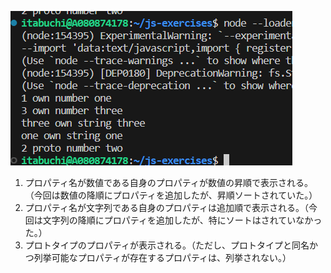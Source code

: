 ![Alt text](image.png)

1. プロパティ名が数値である自身のプロパティが数値の昇順で表示される。（今回は数値の降順にプロパティを追加したが、昇順ソートされていた。）
2. プロパティ名が文字列である自身のプロパティは追加順で表示される。（今回は文字列の降順にプロパティを追加したが、特にソートはされていなかった。）
3. プロトタイプのプロパティが表示される。（ただし、プロトタイプと同名かつ列挙可能なプロパティが存在するプロパティは、列挙されない。）
